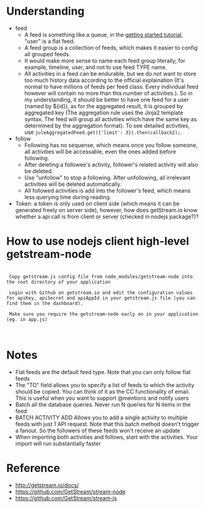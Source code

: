 # Understanding

 - feed
     - A feed is something like a queue, in the [getting started tutorial](http://getstream.io/get_started/#flat_feed), "user" is a flat feed. 
     - A feed group is a collection of feeds, which makes it easier to config all grouped feeds.
     - It would make more sense to name each feed group literally, for example, timeline, user, and not to use feed TYPE name.
     - All activities in a feed can be endurable, but we do not want to store too much history data according to the official explaination (It's normal to have millions of feeds per feed class. Every individual feed however will contain no more than this number of activities.). So in my understanding, it should be better to have one feed for a user (named by ${id}), as for the aggregated result, it is grouped by aggregated key (The aggregation rule uses the Jinja2 template syntax. The feed will group all activities which have the same key as determined by the aggregation format). To see detailed activities, use ```juleAggregatedFeed.get({'limit': 3}).then(callback2);```.
 - follow
     - Following has no sequense, which means once you follow someone, all activities will be accessable, even the ones added before following.
     - After deleting a followee's activity, follower's related activity will also be deleted.
     - Use "unfollow" to stop a following. After unfollowing, all irrelevant activities will be deleted automatically.
     - All followed activities is add into the follower's feed, which means less querying time during reading.
 - Token: a token is only used on client side (which means it can be generated freely on server side), however, how does getStream.io know whether a api call is from client or server (checked in nodejs package?)?

# How to use nodejs client high-level getstream-node

 <pre>
 <code>
 Copy getstream.js config file from node_modules/getstream-node into the root directory of your application
 
 Login with Github on getstream.io and edit the configuration values for apiKey, apiSecret and apiAppId in your getstream.js file (you can find them in the dashboard).
 
 Make sure you require the getstream-node early on in your application (eg. in app.js)
 </code>
 </pre>

# Notes

 - Flat feeds are the default feed type. Note that you can only follow flat feeds
 - The "TO" field allows you to specify a list of feeds to which the activity should be copied. You can think of it as the CC functionality of email. This is useful when you want to support @mentions and notify users
 - Batch all the database queries. Never run N queries for N items in the feed
 - BATCH ACTIVITY ADD Allows you to add a single activity to multiple feeds with just 1 API request. Note that this batch method doesn't trigger a fanout. So the followers of these feeds won't receive an update
 - When importing both activities and follows, start with the activities. Your import will run substantially faster
 
# Reference

 - http://getstream.io/docs/
 - https://github.com/GetStream/stream-node
 - https://github.com/GetStream/stream-js